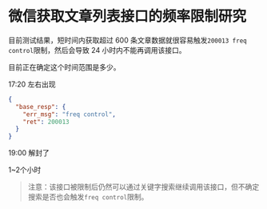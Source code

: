 # 微信获取文章列表接口的频率限制研究

目前测试结果，短时间内获取超过 600 条文章数据就很容易触发`200013 freq control`限制，然后会导致 24 小时内不能再调用该接口。

目前正在确定这个时间范围是多少。

17:20 左右出现
```json
{
  "base_resp": {
    "err_msg": "freq control",
    "ret": 200013
  }
}
```

19:00 解封了

1~2个小时

> 注意：该接口被限制后仍然可以通过关键字搜索继续调用该接口，但不确定搜索是否也会触发`freq control`限制。
